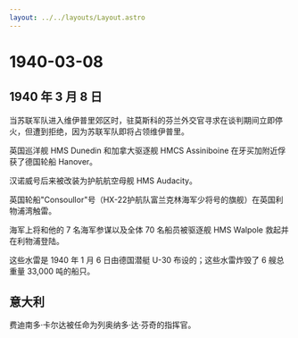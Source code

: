 ```yaml
---
layout: ../../layouts/Layout.astro
---
```


# 1940-03-08

## 1940 年 3 月 8 日

当苏联军队进入维伊普里郊区时，驻莫斯科的芬兰外交官寻求在谈判期间立即停火，但遭到拒绝，因为苏联军队即将占领维伊普里。

英国巡洋舰 HMS Dunedin 和加拿大驱逐舰 HMCS Assiniboine
在牙买加附近俘获了德国轮船 Hanover。

汉诺威号后来被改装为护航航空母舰 HMS Audacity。

英国轮船"Consoullor"号（HX-22护航队富兰克林海军少将号的旗舰）在英国利物浦湾触雷。

海军上将和他的 7 名海军参谋以及全体 70 名船员被驱逐舰 HMS Walpole
救起并在利物浦登陆。

这些水雷是 1940 年 1 月 6 日由德国潜艇 U-30 布设的；这些水雷炸毁了 6
艘总重量 33,000 吨的船只。

## 意大利

费迪南多·卡尔达被任命为列奥纳多·达·芬奇的指挥官。